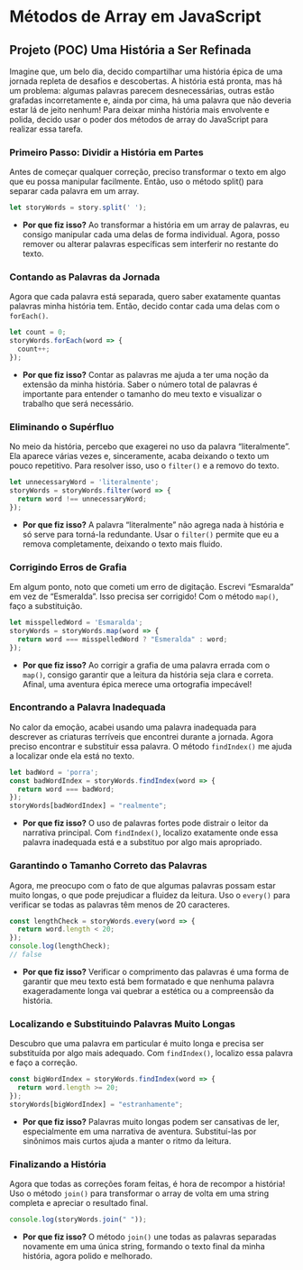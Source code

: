 # Métodos de Array em JavaScript
## Projeto (POC) Uma História a Ser Refinada
Imagine que, um belo dia, decido compartilhar uma história épica de uma jornada repleta de desafios e descobertas. A história está pronta, mas há um problema: algumas palavras parecem desnecessárias, outras estão grafadas incorretamente e, ainda por cima, há uma palavra que não deveria estar lá de jeito nenhum! Para deixar minha história mais envolvente e polida, decido usar o poder dos métodos de array do JavaScript para realizar essa tarefa.
### Primeiro Passo: Dividir a História em Partes
Antes de começar qualquer correção, preciso transformar o texto em algo que eu possa manipular facilmente. Então, uso o método split() para separar cada palavra em um array.

```javascript
let storyWords = story.split(' ');
```

- **Por que fiz isso?** Ao transformar a história em um array de palavras, eu consigo manipular cada uma delas de forma individual. Agora, posso remover ou alterar palavras específicas sem interferir no restante do texto.

### Contando as Palavras da Jornada
Agora que cada palavra está separada, quero saber exatamente quantas palavras minha história tem. Então, decido contar cada uma delas com o `forEach()`.

```javascript
let count = 0;
storyWords.forEach(word => {
  count++;
});
```

- **Por que fiz isso?** Contar as palavras me ajuda a ter uma noção da extensão da minha história. Saber o número total de palavras é importante para entender o tamanho do meu texto e visualizar o trabalho que será necessário.

### Eliminando o Supérfluo

No meio da história, percebo que exagerei no uso da palavra “literalmente”. Ela aparece várias vezes e, sinceramente, acaba deixando o texto um pouco repetitivo. Para resolver isso, uso o `filter()` e a removo do texto.

```javascript
let unnecessaryWord = 'literalmente';
storyWords = storyWords.filter(word => {
  return word !== unnecessaryWord;
});
```

- **Por que fiz isso?** A palavra “literalmente” não agrega nada à história e só serve para torná-la redundante. Usar o `filter()` permite que eu a remova completamente, deixando o texto mais fluido.

### Corrigindo Erros de Grafia

Em algum ponto, noto que cometi um erro de digitação. Escrevi “Esmaralda” em vez de “Esmeralda”. Isso precisa ser corrigido! Com o método `map()`, faço a substituição.

```javascript
let misspelledWord = 'Esmaralda';
storyWords = storyWords.map(word => {
  return word === misspelledWord ? "Esmeralda" : word;
});
```

- **Por que fiz isso?** Ao corrigir a grafia de uma palavra errada com o `map()`, consigo garantir que a leitura da história seja clara e correta. Afinal, uma aventura épica merece uma ortografia impecável!

### Encontrando a Palavra Inadequada

No calor da emoção, acabei usando uma palavra inadequada para descrever as criaturas terríveis que encontrei durante a jornada. Agora preciso encontrar e substituir essa palavra. O método `findIndex()` me ajuda a localizar onde ela está no texto.

```javascript
let badWord = 'porra';
const badWordIndex = storyWords.findIndex(word => {
  return word === badWord;
});
storyWords[badWordIndex] = "realmente";
```

- **Por que fiz isso?** O uso de palavras fortes pode distrair o leitor da narrativa principal. Com `findIndex()`, localizo exatamente onde essa palavra inadequada está e a substituo por algo mais apropriado.

### Garantindo o Tamanho Correto das Palavras

Agora, me preocupo com o fato de que algumas palavras possam estar muito longas, o que pode prejudicar a fluidez da leitura. Uso o `every()` para verificar se todas as palavras têm menos de 20 caracteres.

```javascript
const lengthCheck = storyWords.every(word => {
  return word.length < 20;
});
console.log(lengthCheck);
// false
```

- **Por que fiz isso?** Verificar o comprimento das palavras é uma forma de garantir que meu texto está bem formatado e que nenhuma palavra exageradamente longa vai quebrar a estética ou a compreensão da história.

### Localizando e Substituindo Palavras Muito Longas

Descubro que uma palavra em particular é muito longa e precisa ser substituída por algo mais adequado. Com `findIndex()`, localizo essa palavra e faço a correção.

```javascript
const bigWordIndex = storyWords.findIndex(word => {
  return word.length >= 20;
});
storyWords[bigWordIndex] = "estranhamente";
```

- **Por que fiz isso?** Palavras muito longas podem ser cansativas de ler, especialmente em uma narrativa de aventura. Substituí-las por sinônimos mais curtos ajuda a manter o ritmo da leitura.

### Finalizando a História

Agora que todas as correções foram feitas, é hora de recompor a história! Uso o método `join()` para transformar o array de volta em uma string completa e apreciar o resultado final.

```javascript
console.log(storyWords.join(" "));
```

- **Por que fiz isso?** O método `join()` une todas as palavras separadas novamente em uma única string, formando o texto final da minha história, agora polido e melhorado.


